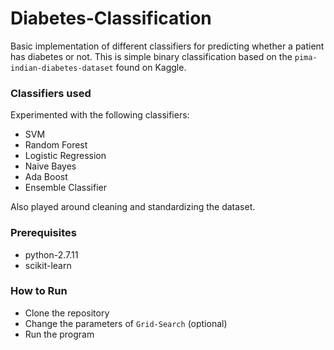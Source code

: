 # Diabetes-Classification

Basic implementation of different classifiers for predicting whether a patient has diabetes or not. This is simple binary classification based on the `pima-indian-diabetes-dataset` found on Kaggle. 

### Classifiers used

Experimented with the following classifiers:

- SVM
- Random Forest
- Logistic Regression
- Naive Bayes
- Ada Boost
- Ensemble Classifier

Also played around cleaning and standardizing the dataset.

### Prerequisites

- python-2.7.11
- scikit-learn


### How to Run

- Clone the repository
- Change the parameters of `Grid-Search` (optional)
- Run the program
